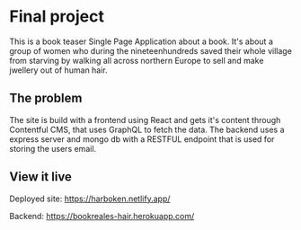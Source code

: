 # Final project

This is a book teaser Single Page Application about a book.
It's about a group of women who during the nineteenhundreds saved their whole village from starving by walking all across northern Europe to sell and make jwellery out of human hair.

## The problem

The site is build with a frontend using React and gets it's content through Contentful CMS, that uses GraphQL to fetch the data.
The backend uses a express server and mongo db with a RESTFUL endpoint that is used for storing the users email.

## View it live

Deployed site:
https://harboken.netlify.app/

Backend:
https://bookreales-hair.herokuapp.com/
